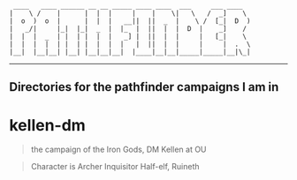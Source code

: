      ____   ____ ______ __ __ _____ ____ ____  ___     ___ ____
    |    \ /    |      |  |  |     |    |    \|   \   /  _]    \
    |  o  )  o  |      |  |  |   __||  ||  _  |    \ /  [_|  D  )
    |   _/|     |_|  |_|  _  |  |_  |  ||  |  |  D  |    _]    /
    |  |  |  _  | |  | |  |  |   _] |  ||  |  |     |   [_|    \
    |  |  |  |  | |  | |  |  |  |   |  ||  |  |     |     |  .  \
    |__|  |__|__| |__| |__|__|__|  |____|__|__|_____|_____|__|\_|
-----------------------------------------------------------------------
    
## Directories for the pathfinder campaigns I am in

# kellen-dm

> the campaign of the Iron Gods, DM Kellen at OU

> Character is Archer Inquisitor Half-elf, Ruineth

